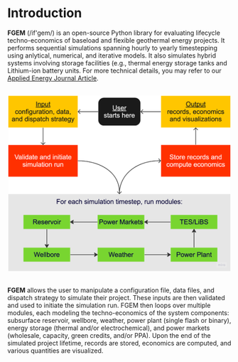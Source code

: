 # Introduction

**FGEM** (/if'gem/) is an open-source Python library for evaluating lifecycle techno-economics of baseload and flexible geothermal energy projects. 
It performs sequential simulations spanning hourly to yearly timestepping using anlytical, numerical, and iterative models. 
It also simulates hybrid systems involving storage facilities (e.g., thermal energy storage tanks and Lithium-ion battery units. 
For more technical details, you may refer to our [Applied Energy Journal Article](https://doi.org/10.1016/j.apenergy.2023.122125).

<br />
<div align="center">
  <img src="_static/flowchart.png" alt="logo" width="500" height="auto" />
</div>
<br />


**FGEM** allows the user to manipulate a configuration file, data files, and dispatch strategy to simulate their project. 
These inputs are then validated and used to initiate the simulation run. FGEM then loops over multiple modules, each modeling the techno-economics of the system components: 
subsurface reservoir, wellbore, weather, power plant (single flash or binary), energy storage (thermal and/or electrochemical), and power markets (wholesale, capacity, green credits, and/or PPA). 
Upon the end of the simulated project lifetime, records are stored, economics are computed, and various quantities are visualized.
